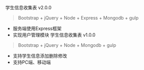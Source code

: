 学生信息收集表 v2.0.0
>Bootstrap + jQuery + Node + Express + Mongodb + gulp
- 服务端使用Express框架
- 实现用户管理模块
学生信息收集表 v1.0.0
>Bootstrap + jQuery + Node + Mongodb + gulp
- 支持学生信息添加删除修改
- 支持PC端、移动端